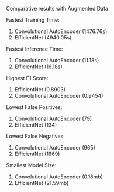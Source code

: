 Comparative results with Augmented Data

Fastest Training Time:
1. Convolutional AutoEncoder (1476.76s)
2. EfficientNet (4940.05s)

Fastest Inference Time:
1. Convolutional AutoEncoder (11.18s)
2. EfficientNet (16.18s)

Highest F1 Score:
1. EfficientNet (0.8903)
2. Convolutional AutoEncoder (0.9454)

Lowest False Positives:
1. Convolutional AutoEncoder (79)
2. EfficientNet (134)

Lowest False Negatives:
1. Convolutional AutoEncoder (965)
2. EfficientNet (1869)

Smallest Model Size:
1. Convolutional AutoEncoder (0.18mb)
2. EfficientNet (21.59mb)

